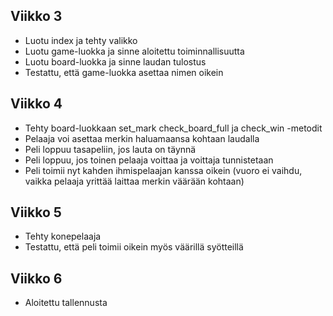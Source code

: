 ## Viikko 3
- Luotu index ja tehty valikko
- Luotu game-luokka ja sinne aloitettu toiminnallisuutta
- Luotu board-luokka ja sinne laudan tulostus
- Testattu, että game-luokka asettaa nimen oikein

## Viikko 4
- Tehty board-luokkaan set_mark check_board_full ja check_win -metodit
- Pelaaja voi asettaa merkin haluamaansa kohtaan laudalla
- Peli loppuu tasapeliin, jos lauta on täynnä
- Peli loppuu, jos toinen pelaaja voittaa ja voittaja tunnistetaan
- Peli toimii nyt kahden ihmispelaajan kanssa oikein (vuoro ei vaihdu, vaikka pelaaja yrittää laittaa merkin väärään kohtaan)

## Viikko 5
- Tehty konepelaaja
- Testattu, että peli toimii oikein myös väärillä syötteillä

## Viikko 6
- Aloitettu tallennusta